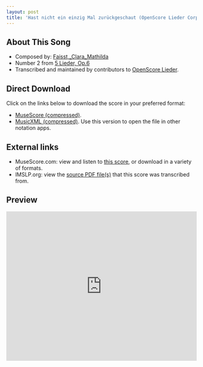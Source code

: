 ```yaml
---
layout: post
title: 'Hast nicht ein einzig Mal zurückgeschaut (OpenScore Lieder Corpus)'
---
```


## About This Song

- Composed by: [Faisst,_Clara_Mathilda](https://fourscoreandmore.org/openscore/lieder/Faisst,_Clara_Mathilda)
- Number 2 from [5 Lieder, Op.6](https://fourscoreandmore.org/openscore/lieder/Faisst,_Clara_Mathilda/5_Lieder,_Op.6)
- Transcribed and maintained by contributors to [OpenScore Lieder].

[OpenScore Lieder]: https://musescore.com/openscore-lieder-corpus

## Direct Download

Click on the links below to download the score in your preferred format:
- [MuseScore (compressed)](https://github.com/openscore/lieder/blob/main/scores/Faisst,_Clara_Mathilda/5_Lieder,_Op.6/2_Hast_nicht_ein_einzig_Mal_zurückgeschaut/lc6259568.mscz?raw=true).
- [MusicXML (compressed)](https://github.com/openscore/lieder/blob/main/scores/Faisst,_Clara_Mathilda/5_Lieder,_Op.6/2_Hast_nicht_ein_einzig_Mal_zurückgeschaut/lc6259568.mxl?raw=true). Use this version to open the file in other notation apps.

## External links

- MuseScore.com: view and listen to [this score][MuseScore], or download in a variety of formats.
- IMSLP.org: view the [source PDF file(s)][IMSLP] that this score was transcribed from.

[MuseScore]: https://musescore.com/score/6259568
[IMSLP]: https://imslp.org/wiki/Special:ReverseLookup/621831

## Preview

<iframe width="100%" height="394" src="https://musescore.com/openscore-lieder-corpus/scores/6259568/embed" frameborder="0" allowfullscreen allow="autoplay; fullscreen"></iframe>
